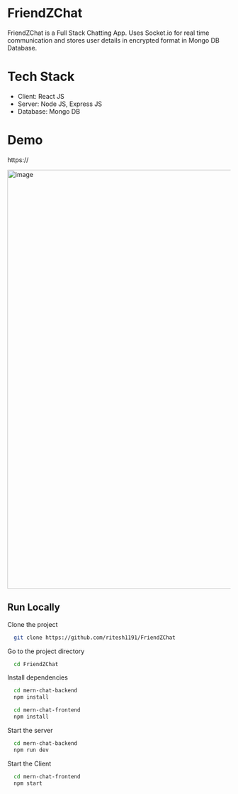 # FriendZChat
FriendZChat is a Full Stack Chatting App. Uses Socket.io for real time communication and stores user details in encrypted format in Mongo DB Database.

# Tech Stack
- Client: React JS
- Server: Node JS, Express JS
- Database: Mongo DB

# Demo
https://

<img width="943" alt="image" src="https://github.com/ritesh1191/FriendZChat/assets/101041207/3c33f941-6d96-4bfc-825c-6a87552aacc6">


## Run Locally

Clone the project

```bash
  git clone https://github.com/ritesh1191/FriendZChat
```

Go to the project directory

```bash
  cd FriendZChat
```

Install dependencies

```bash
  cd mern-chat-backend
  npm install
```

```bash
  cd mern-chat-frontend
  npm install
```

Start the server

```bash
  cd mern-chat-backend
  npm run dev
```
Start the Client

```bash
  cd mern-chat-frontend
  npm start
```
